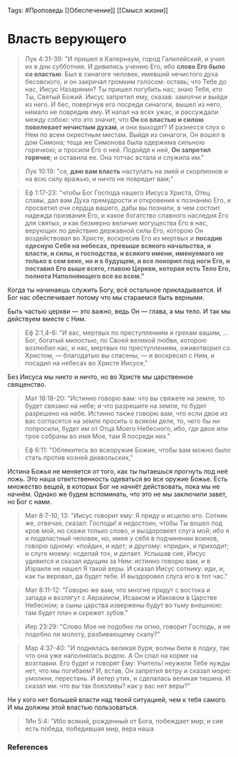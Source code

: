 Tags: #Проповедь
[[Обеспечение]]
[[Смысл жизни]]
# Власть верующего

> Лук 4:31-39: "И пришел в Капернаум, город Галилейский, и учил их в дни субботние. И дивились учению Его, ибо __слово Его было со властью__. Был в синагоге человек, имевший нечистого духа бесовского, и он закричал громким голосом: оставь; что Тебе до нас, Иисус Назарянин? Ты пришел погубить нас; знаю Тебя, кто Ты, Святый Божий. Иисус запретил ему, сказав: замолчи и выйди из него. И бес, повергнув его посреди синагоги, вышел из него, нимало не повредив ему. И напал на всех ужас, и рассуждали между собою: что это значит, что __Он со властью и силою повелевает нечистым духам__, и они выходят? И разнесся слух о Нем по всем окрестным местам. Выйдя из синагоги, Он вошел в дом Симона; теща же Симонова была одержима сильною горячкою; и просили Его о ней. Подойдя к ней, __Он запретил горячке__; и оставила ее. Она тотчас встала и служила им."

> Лук 10:19: "се, __даю вам власть__ наступать на змей и скорпионов и на всю силу вражью, и ничто не повредит вам;"

> Еф 1:17-23: "чтобы Бог Господа нашего Иисуса Христа, Отец славы, дал вам Духа премудрости и откровения к познанию Его, и просветил очи сердца вашего, дабы вы познали, в чем состоит надежда призвания Его, и какое богатство славного наследия Его для святых, и как безмерно величие могущества Его в нас, верующих по действию державной силы Его, которою Он воздействовал во Христе, воскресив Его из мертвых и **посадив одесную Себя на небесах, превыше всякого начальства, и власти, и силы, и господства, и всякого имени, именуемого не только в сем веке, но и в будущем, и все покорил под ноги Его, и поставил Его выше всего, главою Церкви, которая есть Тело Его, полнота Наполняющего все во всем."**

Когда ты начинаешь служить Богу, всё остальное прикладывается. И Бог нас обеспечивает потому что мы стараемся быть верными.

Быть частью церкви — это важно, ведь Он — глава, а мы тело. И так мы действуем вместе с Ним.

> Еф 2:1,4-6: "И вас, мертвых по преступлениям и грехам вашим, … Бог, богатый милостью, по Своей великой любви, которою возлюбил нас, и нас, мертвых по преступлениям, оживотворил со Христом, — благодатью вы спасены, — и воскресил с Ним, и посадил на небесах во Христе Иисусе,"

Без Иисуса мы никто и ничто, но во Христе мы царственное священство.

> Мат 18:18-20: "Истинно говорю вам: что вы свяжете на земле, то будет связано на небе; и что разрешите на земле, то будет разрешено на небе. Истинно также говорю вам, что если двое из вас согласятся на земле просить о всяком деле, то, чего бы ни попросили, будет им от Отца Моего Небесного, ибо, где двое или трое собраны во имя Мое, там Я посреди них."

> Еф 6:11: "Облекитесь во всеоружие Божие, чтобы вам можно было стать против козней диавольских,"

Истина Божья не меняется от того, как ты пытаешься прогнуть под неё ложь. Это наша ответственность одеваться во все оружие Божье. Есть множество вещей, в которых Бог не начнёт действовать, пока мы не начнём. 
Однако же будем вспоминать, что это не мы заключили завет, но Бог с нами.

> Мат 8:7-10, 13: "Иисус говорит ему: Я приду и исцелю его. Сотник же, отвечая, сказал: Господи! я недостоин, чтобы Ты вошел под кров мой, но скажи только слово, и выздоровеет слуга мой; ибо я и подвластный человек, но, имея у себя в подчинении воинов, говорю одному: «пойди», и идет; и другому: «приди», и приходит; и слуге моему: «сделай то», и делает. Услышав сие, Иисус удивился и сказал идущим за Ним: истинно говорю вам, и в Израиле не нашел Я такой веры. И сказал Иисус сотнику: иди, и, как ты веровал, да будет тебе. И выздоровел слуга его в тот час."

>Мат 8:11-12: "Говорю же вам, что многие придут с востока и запада и возлягут с Авраамом, Исааком и Иаковом в Царстве Небесном; а сыны царства извержены будут во тьму внешнюю: там будет плач и скрежет зубов."

> Иер 23:29: "Слово Мое не подобно ли огню, говорит Господь, и не подобно ли молоту, разбивающему скалу?"

> Мар 4:37-40: "И поднялась великая буря; волны били в лодку, так что она уже наполнялась водою. А Он спал на корме на возглавии. Его будят и говорят Ему: Учитель! неужели Тебе нужды нет, что мы погибаем? И, встав, Он запретил ветру и сказал морю: умолкни, перестань. И ветер утих, и сделалась великая тишина. И сказал им: что вы так боязливы? как у вас нет веры?"

Ни у кого нет большей власти над твоей ситуацией, чем к тебя самого. И мы должны этой властью пользоваться.

> 1Ин 5:4: "Ибо всякий, рожденный от Бога, побеждает мир; и сия есть победа, победившая мир, вера наша
### References